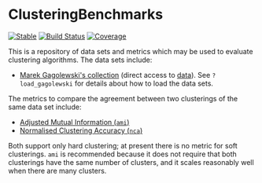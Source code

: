 # ClusteringBenchmarks

[![Stable](https://img.shields.io/badge/docs-stable-blue.svg)](https://HolyLab.github.io/ClusteringBenchmarks.jl/stable/)
[![Build Status](https://github.com/HolyLab/ClusteringBenchmarks.jl/actions/workflows/CI.yml/badge.svg?branch=main)](https://github.com/HolyLab/ClusteringBenchmarks.jl/actions/workflows/CI.yml?query=branch%3Amain)
[![Coverage](https://codecov.io/gh/HolyLab/ClusteringBenchmarks.jl/branch/main/graph/badge.svg)](https://codecov.io/gh/HolyLab/ClusteringBenchmarks.jl)

This is a repository of data sets and metrics which may be used to evaluate clustering algorithms. The data sets include:

- [Marek Gagolewski's collection](https://clustering-benchmarks.gagolewski.com) (direct access to [data](https://github.com/gagolews/clustering-data-v1)). See `?load_gagolewski` for details about how to load the data sets.

The metrics to compare the agreement between two clusterings of the same data set include:
- [Adjusted Mutual Information (`ami`)](https://dl.acm.org/doi/abs/10.1145/1553374.1553511?casa_token=T02zuKJpK3AAAAAA:7caf54YsKdR0Xf4nTPnCrY0Na906rGbuNh-IPvem7cgCxSHqLobsbhYGJc4A90TqrDYqNvQShj7vvA)
- [Normalised Clustering Accuracy (`nca`)](https://arxiv.org/pdf/2209.02935.pdf)

Both support only hard clustering; at present there is no metric for soft clusterings. `ami` is recommended because
it does not require that both clusterings have the same number of clusters, and it scales reasonably well when there are many clusters.
